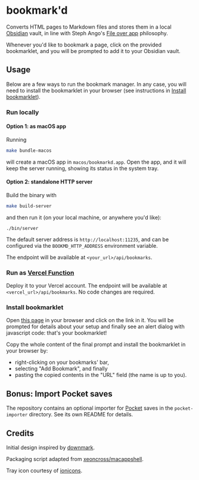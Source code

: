 # bookmark'd

Converts HTML pages to Markdown files and stores them in a local [Obsidian](https://obsidian.md) vault, in line with Steph Ango's [File over app](https://stephango.com/file-over-app) philosophy.

Whenever you'd like to bookmark a page, click on the provided bookmarklet, and you will be prompted to add it to your Obsidian vault.

## Usage

Below are a few ways to run the bookmark manager. In any case, you will need to install the bookmarklet in your browser (see instructions in [Install bookmarklet](README.md#install-bookmarklet)).

### Run locally

#### Option 1: as macOS app

Running

```bash
make bundle-macos
```

will create a macOS app in `macos/bookmarkd.app`. Open the app, and it will keep the server running, showing its status in the system tray.

#### Option 2: standalone HTTP server

Build the binary with

```bash
make build-server
```

and then run it (on your local machine, or anywhere you'd like):

```
./bin/server
```

The default server address is `http://localhost:11235`, and can be configured via the `BOOKMD_HTTP_ADDRESS` environment variable.

The endpoint will be available at `<your_url>/api/bookmarks`.

### Run as [Vercel Function](https://vercel.com/docs/functions/runtimes/go)

Deploy it to your Vercel account. The endpoint will be available at `<vercel_url>/api/bookmarks`. No code changes are required.

### Install bookmarklet

Open [this page](bookmarklet/index.html) in your browser and click on the link in it. You will be prompted for details about your setup and finally see an alert dialog with javascript code: that's your bookmarklet!

Copy the whole content of the final prompt and install the bookmarklet in your browser by:

- right-clicking on your bookmarks' bar,
- selecting "Add Bookmark", and finally
- pasting the copied contents in the "URL" field (the name is up to you).

## Bonus: Import Pocket saves

The repository contains an optional importer for [Pocket](https://getpocket.com/) saves in the `pocket-importer` directory. See its own README for details.

## Credits

Initial design inspired by [downmark](https://github.com/alessandro-fazzi/downmark).

Packaging script adapted from [xeoncross/macappshell](https://github.com/xeoncross/macappshell).

Tray icon courtesy of [ionicons](https://ionic.io/ionicons/usage#bookmarks-outline).
